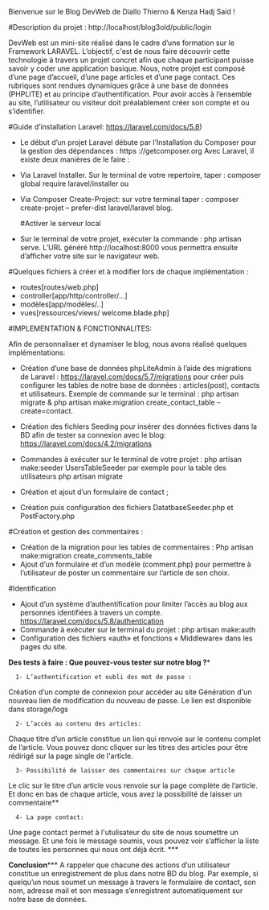   Bienvenue sur le Blog DevWeb de Diallo Thierno & Kenza  Hadj Said !

#Description du projet :  http://localhost/blog3old/public/login 

DevWeb est un mini-site réalisé dans le cadre d’une formation sur le Framework LARAVEL. L’objectif, c'est de nous faire découvrir cette technologie à travers un projet concret afin que chaque participant puisse savoir y coder une application basique. Nous, notre projet est composé d’une page d’accueil, d’une page articles et d’une page contact. Ces rubriques sont rendues dynamiques grâce à une base de données (PHPLITE) et au principe d’authentification. Pour avoir accès à l’ensemble au site, l’utilisateur ou visiteur doit préalablement créer son compte et ou s’identifier. 

#Guide d’installation Laravel: https://laravel.com/docs/5.8)

- Le début d’un projet Laravel débute par l’Installation du Composer pour la gestion des dépendances : https ://getcomposer.org
 Avec Laravel, il existe deux manières de le faire :
- Via Laravel Installer. Sur le terminal de votre repertoire, taper : composer global require laravel/installer ou
- Via Composer Create-Project: sur votre terminal taper : composer create-projet – prefer-dist laravel/laravel blog.

    #Activer le serveur local
- Sur le terminal de votre projet, exécuter la commande : php artisan serve. L’URL généré http://localhost:8000 vous permettra ensuite d’afficher votre site sur le navigateur web.

#Quelques fichiers à créer et à modifier lors de chaque implémentation : 

- routes[routes/web.php]
- controller[app/http/controller/...]
- modèles[app/modèles/..]
- vues[ressources/views/ welcome.blade.php]

#IMPLEMENTATION & FONCTIONNALITES:

Afin de personnaliser et dynamiser le blog, nous avons réalisé quelques implémentations:

- Création d’une base de données phpLiteAdmin à l’aide des migrations de Laravel :
 https://laravel.com/docs/5.7/migrations pour créer puis configurer les tables de notre base de données : articles(post),  contacts et  utilisateurs. 
Exemple de commande sur le terminal : php artisan migrate & php artisan make:migration create_contact_table –create=contact.

- Création des fichiers Seeding pour insérer des données fictives dans la BD afin de tester sa connexion avec le blog:
  https://laravel.com/docs/4.2/migrations 

- Commandes à exécuter sur le terminal de votre projet :
        php artisan make:seeder UsersTableSeeder par exemple pour la table des utilisateurs
        php artisan migrate
- Création et ajout d’un formulaire de contact ;
- Création puis configuration des fichiers DatatbaseSeeder.php et PostFactory.php

#Création et gestion des commentaires :
- Création de la migration pour les tables de commentaires :
   Php artisan make:migration create_comments_table
- Ajout d’un formulaire et d’un modèle (comment.php) pour permettre à l’utilisateur de poster un commentaire sur l’article de son choix.

#Identification
- Ajout d’un système d’authentification pour limiter l’accès au blog aux personnes identifiées à travers un compte. https://laravel.com/docs/5.8/authentication 
- Commande à exécuter sur le terminal du projet : php artisan make:auth  
- Configuration des fichiers «auth» et fonctions « Middleware» dans les pages du site.

**Des tests à faire : Que pouvez-vous tester sur notre blog ?***

      1- L’authentification et oubli des mot de passe :
Création d’un compte de connexion pour accéder au site
Génération d'un nouveau lien de modification du nouveau de passe. Le lien est disponible dans storage/logs

      2- L’accès au contenu des articles:
Chaque titre d’un article constitue un lien qui renvoie sur le contenu complet de l’article. Vous pouvez donc cliquer sur les titres des articles pour être rédirigé sur la page single de l'article.

      3- Possibilité de laisser des commentaires sur chaque article
Le clic sur le titre d’un article vous renvoie sur la page complète de l’article. Et donc en bas de chaque article, vous avez la possibilité de laisser un commentaire**

      4- La page contact:
Une page contact permet à l'utulisateur du site de nous soumettre un message. Et une fois le message soumis, vous pouvez voir s’afficher la liste de toutes les personnes qui nous ont déjà écrit. ***

**Conclusion*****
A rappeler que chacune des actions d’un utilisateur constitue un enregistrement de plus dans notre BD du blog. Par exemple, si quelqu’un nous soumet un message à travers le formulaire de contact, son nom, adresse mail et son message s’enregistrent automatiquement sur notre base de données.
